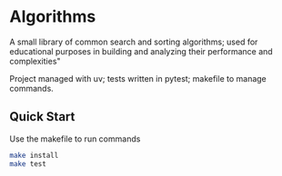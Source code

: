 # Algorithms

A small library of common search and sorting algorithms; used for educational purposes in building and analyzing their performance and complexities"

Project managed with uv; tests written in pytest; makefile to manage commands.


## Quick Start
Use the makefile to run commands

```sh
make install
make test
```
